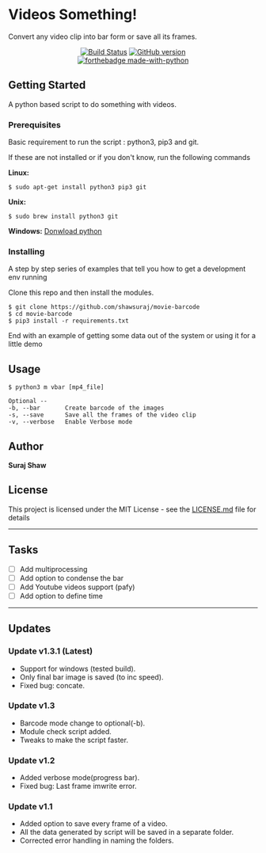 # Videos Something!

Convert any video clip into bar form or save all its frames.

<div align="center">

  [![Build Status](https://travis-ci.com/shawsuraj/movie-barcode.svg?branch=master)](https://travis-ci.com/shawsuraj/movie-barcode)
  <a href="https://github.com/shawsuraj/movie-barcode/releases">
    <img title="GitHub version" src="https://img.shields.io/badge/Version-v1.3-brightgreen" >
  </a>
  <br>
  [![forthebadge made-with-python](http://ForTheBadge.com/images/badges/made-with-python.svg)](https://www.python.org/)

</div>

## Getting Started

A python based script to do something with videos.

### Prerequisites

Basic requirement to run the script : python3, pip3 and git.

If these are not installed or if you don't know, run the following commands

**Linux:**
```
$ sudo apt-get install python3 pip3 git
```

**Unix:**
```
$ sudo brew install python3 git
```

**Windows:**
<a href ="https://www.python.org/downloads/windows/"> Donwload python</a>

### Installing

A step by step series of examples that tell you how to get a development env running

Clone this repo and then install the modules.
```
$ git clone https://github.com/shawsuraj/movie-barcode
$ cd movie-barcode
$ pip3 install -r requirements.txt
```

End with an example of getting some data out of the system or using it for a little demo

## Usage
```
$ python3 m vbar [mp4_file]
```
```
Optional --
-b, --bar       Create barcode of the images
-s, --save      Save all the frames of the video clip
-v, --verbose   Enable Verbose mode
```

## Author

**Suraj Shaw**

## License

This project is licensed under the MIT License - see the [LICENSE.md](LICENSE.md) file for details

---

## Tasks

- [ ] Add multiprocessing
- [ ] Add option to condense the bar
- [ ] Add Youtube videos support (pafy)
- [ ] Add option to define time

---  

## Updates

### Update v1.3.1 (Latest)
* Support for windows (tested build).
* Only final bar image is saved (to inc speed).
* Fixed bug: concate.

### Update v1.3
* Barcode mode change to optional(-b).
* Module check script added.
* Tweaks to make the script faster.

### Update v1.2
* Added verbose mode(progress bar).
* Fixed bug: Last frame imwrite error.

### Update v1.1
* Added option to save every frame of a video.
* All the data generated by script will be saved in a separate folder.
* Corrected error handling in naming the folders.
